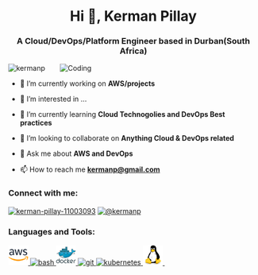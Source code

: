 <h1 align="center">Hi 👋, Kerman Pillay </h1>
<h3 align="center">A Cloud/DevOps/Platform  Engineer based in Durban(South Africa)</h3>
<img align="right"alt="Coding" width="400" src="https://www.codemotion.com/magazine/wp-content/uploads/2020/09/devops-1024x527.png">

<p align="left"> <img src="https://komarev.com/ghpvc/?username=kermanp&label=Profile%20views&color=0e75b6&style=flat" alt="kermanp" /> </p>

- 🔭 I’m currently working on **AWS/projects**
- 👀 I’m interested in ...

- 🌱 I’m currently learning **Cloud Technogolies and DevOps Best practices**

- 👯 I’m looking to collaborate on **Anything Cloud & DevOps related**

- 💬 Ask me about **AWS and DevOps**

- 📫 How to reach me **kermanp@gmail.com**

<h3 align="left">Connect with me:</h3>
<p align="left">
<a href="https://www.linkedin.com/in/kerman-pillay-11003093/" target="blank"><img align="center" src="https://raw.githubusercontent.com/rahuldkjain/github-profile-readme-generator/master/src/images/icons/Social/linked-in-alt.svg" alt="kerman-pillay-11003093" height="30" width="40" /></a>
<a href="https://medium.com/@kermanp" target="blank"><img align="center" src="https://raw.githubusercontent.com/rahuldkjain/github-profile-readme-generator/master/src/images/icons/Social/medium.svg" alt="@kermanp" height="30" width="40" /></a>


<h3 align="left">Languages and Tools:</h3>
<p align="left"> <a href="https://aws.amazon.com" target="_blank" rel="noreferrer"> <img src="https://raw.githubusercontent.com/devicons/devicon/master/icons/amazonwebservices/amazonwebservices-original-wordmark.svg" alt="aws" width="40" height="40"/> </a> <a href="https://www.gnu.org/software/bash/" target="_blank" rel="noreferrer"> <img src="https://www.vectorlogo.zone/logos/gnu_bash/gnu_bash-icon.svg" alt="bash" width="40" height="40"/> </a> <a href="https://www.docker.com/" target="_blank" rel="noreferrer"> <img src="https://raw.githubusercontent.com/devicons/devicon/master/icons/docker/docker-original-wordmark.svg" alt="docker" width="40" height="40"/> </a> <a href="https://git-scm.com/" target="_blank" rel="noreferrer"> <img src="https://www.vectorlogo.zone/logos/git-scm/git-scm-icon.svg" alt="git" width="40" height="40"/> </a> <a href="https://kubernetes.io" target="_blank" rel="noreferrer"> <img src="https://www.vectorlogo.zone/logos/kubernetes/kubernetes-icon.svg" alt="kubernetes" width="40" height="40"/> </a> <a href="https://www.linux.org/" target="_blank" rel="noreferrer"> <img src="https://raw.githubusercontent.com/devicons/devicon/master/icons/linux/linux-original.svg" alt="linux" width="40" height="40"/> </a> <a href="https://www.mysql.com/" target="_blank" rel="noreferrer"> <img 


<!---
kermanp/kermanp is a ✨ special ✨ repository because its `README.md` (this file) appears on your GitHub profile.
You can click the Preview link to take a look at your changes.
--->
